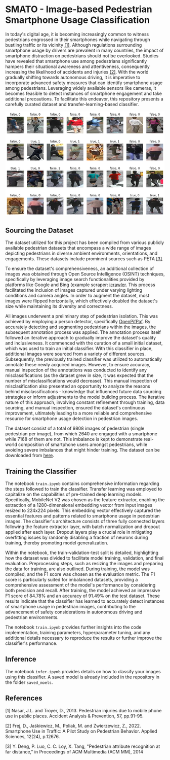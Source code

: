 # SMATO - Image-based Pedestrian Smartphone Usage Classification

In today's digital age, it is becoming increasingly common to witness pedestrians engrossed in their smartphones while navigating through bustling traffic or its vicinity [[1]](#1). Although regulations surrounding smartphone usage by drivers are prevalent in many countries, the impact of smartphone distraction on pedestrians should not be overlooked. Studies have revealed that smartphone use among pedestrians significantly hampers their situational awareness and attentiveness, consequently increasing the likelihood of accidents and injuries [[2]](#2). With the world gradually shifting towards autonomous driving, it is imperative to incorporate advanced safety measures that can identify smartphone usage among pedestrians. Leveraging widely available sensors like cameras, it becomes feasible to detect instances of smartphone engagement and take additional precautions. To facilitate this endeavor, this repository presents a carefully curated dataset and transfer-learning-based classifier.

![alt text](https://github.com/saadejazz/smato/blob/main/images/example_predictions.png)

## Sourcing the Dataset

The dataset utilized for this project has been compiled from various publicly available pedestrian datasets that encompass a wide range of images depicting pedestrians in diverse ambient environments, orientations, and engagements. These datasets include prominent sources such as PETA [[3]](#3).

To ensure the dataset's comprehensiveness, an additional collection of images was obtained through Open Source Intelligence (OSINT) techniques, specifically by leveraging image search functionalities provided by platforms like Google and Bing (example scraper: [icrawler](https://icrawler.readthedocs.io/en/latest/). This process facilitated the inclusion of images captured under varying lighting conditions and camera angles. In order to augment the dataset, most images were flipped horizontally, which effectively doubled the dataset's size while maintaining its diversity and correctness.

All images underwent a preliminary step of pedestrian isolation. This was achieved by employing a person detector, specifically [OpenPifPaf](https://openpifpaf.github.io/intro.html). By accurately detecting and segmenting pedestrians within the images, the subsequent annotation process was applied. The annotation process itself followed an iterative approach to gradually improve the dataset's quality and inclusiveness. It commenced with the curation of a small initial dataset, which was used to train an initial classifier. With this classifier in place, additional images were sourced from a variety of different sources. Subsequently, the previously trained classifier was utilized to automatically annotate these newly acquired images. However, to ensure accuracy, manual inspection of the annotations was conducted to identify any misclassifications (as the dataset grew in size, it was expected that the number of misclassifications would decrease). This manual inspection of misclasification also presented an opportunity to analyze the reasons behind misclassifications - knowledge that influenced future data sourcing strategies or inform adjustments to the model building process. The iterative nature of this approach, involving constant refinement through training, data sourcing, and manual inspection, ensured the dataset's continuous improvement, ultimately leading to a more reliable and comprehensive resource for smartphone usage detection in pedestrian images.

The dataset consist of a total of 9808 images of pedestrian (single pedestrian per image), from which 2640 are engaged with a smartphone while 7168 of them are not. This imbalance is kept to demonstrate real-world composition of smartphone users amongst pedestrians, while avoiding severe imbalances that might hinder training. The dataset can be downloaded from [here](https://drive.google.com/file/d/19s5nV1UHCmF59w_ELDtV-0HuC2p3XEhM/view?usp=sharing).

## Training the Classifier

The notebook ```train.ipynb``` contains comprehensive information regarding the steps followed to train the classifier. Transfer learning was employed to capitalize on the capabilities of pre-trained deep learning models. Specifically, MobileNet V2 was chosen as the feature extractor, enabling the extraction of a 1280-dimensional embedding vector from input images resized to 224x224 pixels. This embedding vector effectively captured the essential features and patterns related to smartphone usage in pedestrian images. The classifier's architecture consists of three fully connected layers following the feature extractor layer, with batch normalization and dropout applied after each layer. Dropout layers play a crucial role in mitigating overfitting issues by randomly disabling a fraction of neurons during training, thereby promoting model generalization.

Within the notebook, the train-validation-test split is detailed, highlighting how the dataset was divided to facilitate model training, validation, and final evaluation. Preprocessing steps, such as resizing the images and preparing the data for training, are also outlined. During training, the model was compiled, and the F1 score was chosen as the evaluation metric. The F1 score is particularly suited for imbalanced datasets, providing a comprehensive assessment of the model's performance by considering both precision and recall. After training, the model achieved an impressive F1 score of 84.78% and an accuracy of 91.49% on the test dataset. These results indicate that the classifier has learned to accurately detect instances of smartphone usage in pedestrian images, contributing to the advancement of safety considerations in autonomous driving and pedestrian environments.

The notebook ```train.ipynb``` provides further insights into the code implementation, training parameters, hyperparameter tuning, and any additional details necessary to reproduce the results or further improve the classifier's performance.

## Inference
The notebook ```infer.ipynb``` provides details on how to classify your images using this classifier. A saved model is already included in the repository in the folder ```saved_moels```.

## References
<a id="1">[1]</a> Nasar, J.L. and Troyer, D., 2013. Pedestrian injuries due to mobile phone use in public places. Accident Analysis & Prevention, 57, pp.91-95.

<a id="2">[2]</a>  Frej, D., Jaśkiewicz, M., Poliak, M. and Zwierzewicz, Z., 2022. Smartphone Use in Traffic: A Pilot Study on Pedestrian Behavior. Applied Sciences, 12(24), p.12676.

<a id="3">[3]</a> Y. Deng, P. Luo, C. C. Loy, X. Tang, "Pedestrian attribute recognition at far distance," in Proceedings of ACM Multimedia (ACM MM), 2014
